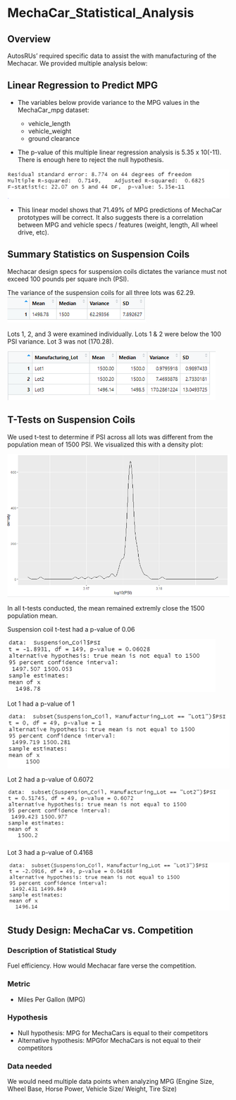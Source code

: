 # MechaCar_Statistical_Analysis

## Overview
AutosRUs’ required specific data to assist the with manufacturing of the Mechacar. We provided multiple analysis below:

## Linear Regression to Predict MPG
- The variables below provide variance to the MPG values in the MechaCar_mpg dataset:
	- vehicle_length
	- vehicle_weight
	- ground clearance
	
	
- The p-value of this multiple linear regression analysis is 5.35 x 10(-11). There is enough here to reject the null hypothesis.

![Deliverable_1](/Resources/1_lin.png)

- This linear model shows that 71.49% of MPG predictions of MechaCar prototypes will be correct. It also suggests there is a correlation between MPG and vehicle specs / features (weight, length, All wheel drive, etc).

## Summary Statistics on Suspension Coils
Mechacar design specs for suspension coils dictates the variance must not exceed 100 pounds per square inch (PSI).

The variance of the suspension coils for all three lots was 62.29.  
![Deliverable_2_TotalSum](/Resources/2_suscoil.png)

Lots 1, 2, and 3 were examined individually. Lots 1 & 2 were below the 100 PSI variance. Lot 3 was not (170.28).

![Deliverable_2_LotSum](/Resources/3_lot.png)


## T-Tests on Suspension Coils
We used t-test to determine if PSI across all lots was different from the population mean of 1500 PSI. We visualized this with a density plot: 

![Deliverable 2_DensityPlot](/Resources/4_ttest.png)


In all t-tests conducted, the mean remained extremly close the 1500 population mean.

Suspension coil t-test  had a p-value of 0.06  

![Deliverable_3_All_T-test](/Resources/5_suspv0602.png)

Lot 1 had a p-value of 1

![Deliverable_3_Lot1_T-test](/Resources/6_suspv1.png)

Lot 2 had a p-value of 0.6072 

![Deliverable_3_Lot2_T-test](/Resources/7_suspv06.PNG)

Lot 3 had a p-value of 0.4168

![Deliverable_3_Lot3_T-test](/Resources/8_suspv04.png)

## Study Design: MechaCar vs. Competition
### Description of Statistical Study
Fuel efficiency. How would Mechacar fare verse the competition.

### Metric
- Miles Per Gallon (MPG)

### Hypothesis
- Null hypothesis: MPG for MechaCars is equal to their competitors
- Alternative hypothesis: MPGfor MechaCars is not equal to their competitors

### Data needed
We would need multiple data points when analyzing MPG (Engine Size, Wheel Base, Horse Power, Vehicle Size/ Weight, Tire Size)
